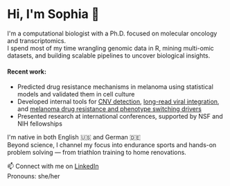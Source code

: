 # Hi, I'm Sophia 👋

I'm a computational biologist with a Ph.D. focused on molecular oncology and transcriptomics.  
I spend most of my time wrangling genomic data in R, mining multi-omic datasets, and building scalable pipelines to uncover biological insights.

#### Recent work:
- Predicted drug resistance mechanisms in melanoma using statistical models and validated them in cell culture  
- Developed internal tools for [CNV detection](https://www.github.com/sdegeorgia/CANVAS-summary), [long-read viral integration](https://github.com/sdegeorgia/LAAVA-summary), and [melanoma drug resistance and phenotype switching drivers](https://github.com/sdegeorgia/Melanoma_Drug_Resistance_Data)
- Presented research at international conferences, supported by NSF and NIH fellowships


I'm native in both English 🇺🇸 and German 🇩🇪  
Beyond science, I channel my focus into endurance sports and hands-on problem solving — from triathlon training to home renovations.

📫 Connect with me on [LinkedIn](https://www.linkedin.com/in/sophia-degeorgia-phd-3302a580/)  
Pronouns: she/her
